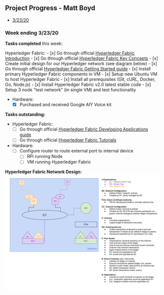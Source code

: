 ## Project Progress - Matt Boyd  

* [3/23/20](#032320)

<a name="032320"/>

### Week ending 3/23/20
__Tasks completed__ this week:

Hyperledger Fabric:
	- [x] Go through official [Hyperledger Fabric Introduction](https://hyperledger-fabric.readthedocs.io/en/latest/whatis.html)
	- [x] Go through official [Hyperledger Fabric Key Concepts](https://hyperledger-fabric.readthedocs.io/en/latest/key_concepts.html)
	- [x] Create initial design for our Hyperledger network (see diagram below)
	- [x] Go through official [Hyperledger Fabric Getting Started guide](https://hyperledger-fabric.readthedocs.io/en/latest/getting_started.html)
	- [x] Install primary Hyperledger Fabric components in VM
		- [x] Setup new Ubuntu VM to host Hyperledger Fabric
		- [x] Install all prerequisites (Git, cURL, Docker, Go, Node.js)
		- [x] Install Hyperledger Fabric v2.0 latest stable code
		- [x] Setup 3 node "test network" (in single VM) and test functionality
- Hardware:
	- [x] Purchased and received Google AIY Voice kit

__Tasks outstanding:__
- Hyperledger Fabric:
	- [ ] Go through official [Hyperledger Fabric Developing Applications guide](https://hyperledger-fabric.readthedocs.io/en/latest/developapps/developing_applications.html)
	- [ ] Go through official [Hyperledger Fabric Tutorials](https://hyperledger-fabric.readthedocs.io/en/latest/tutorials.html)
- Hardware:
	- [ ] Configure router to route external port to internal device
		- [ ] RPi running Node
		- [ ] VM running Hyperledger Fabric

__Hyperledger Fabric Network Design:__
![Hyperledger Fabric Initial Network Design](images/EC544-Initial-Hyperledger-Design.svg)



